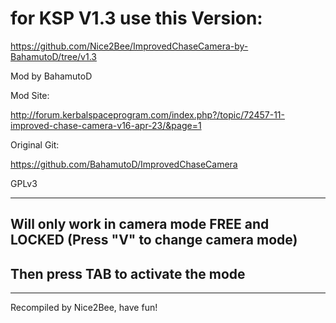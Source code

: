 # for KSP V1.3 use this Version:
https://github.com/Nice2Bee/ImprovedChaseCamera-by-BahamutoD/tree/v1.3


Mod by BahamutoD

Mod Site: 


http://forum.kerbalspaceprogram.com/index.php?/topic/72457-11-improved-chase-camera-v16-apr-23/&page=1


Original Git: 

https://github.com/BahamutoD/ImprovedChaseCamera

GPLv3 


*********************************************************



## Will only work in camera mode FREE and LOCKED (Press "V" to change camera mode)
## Then press TAB to activate the mode



*********************************************************


Recompiled by Nice2Bee, have fun!
 
